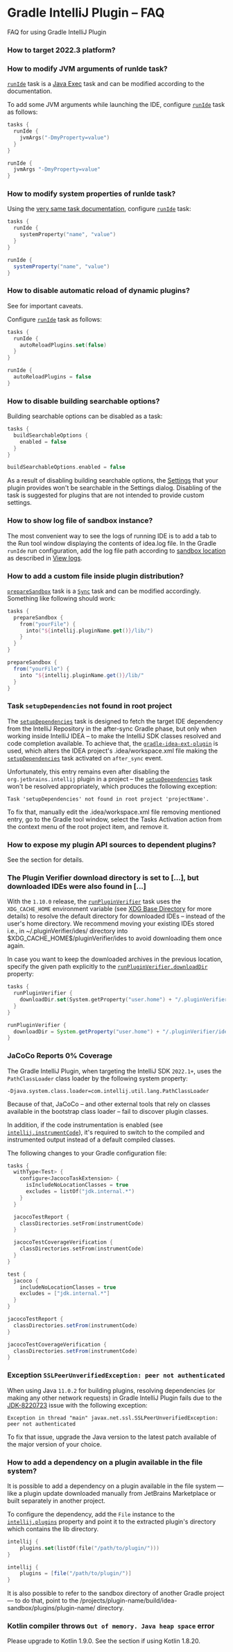 <!-- Copyright 2000-2024 JetBrains s.r.o. and contributors. Use of this source code is governed by the Apache 2.0 license. -->

# Gradle IntelliJ Plugin – FAQ

<link-summary>FAQ for using Gradle IntelliJ Plugin</link-summary>

### How to target 2022.3 platform?

<include from="snippets.md" element-id="gradlePluginVersion"/>

### How to modify JVM arguments of runIde task?

[`runIde`](tools_gradle_intellij_plugin.md#tasks-runide) task is a [Java Exec](https://docs.gradle.org/current/dsl/org.gradle.api.tasks.JavaExec.html) task and can be modified according to the documentation.

To add some JVM arguments while launching the IDE, configure [`runIde`](tools_gradle_intellij_plugin.md#tasks-runide) task as follows:

<tabs group="languages">
<tab title="Kotlin" group-key="kotlin">

```kotlin
tasks {
  runIde {
    jvmArgs("-DmyProperty=value")
  }
}
```

</tab>
<tab title="Groovy" group-key="groovy">

```groovy
runIde {
  jvmArgs "-DmyProperty=value"
}
```

</tab>
</tabs>

### How to modify system properties of runIde task?

Using the [very same task documentation](https://docs.gradle.org/current/dsl/org.gradle.api.tasks.JavaExec.html), configure [`runIde`](tools_gradle_intellij_plugin.md#tasks-runide) task:

<tabs group="languages">
<tab title="Kotlin" group-key="kotlin">

```kotlin
tasks {
  runIde {
    systemProperty("name", "value")
  }
}
```

</tab>
<tab title="Groovy" group-key="groovy">

```groovy
runIde {
  systemProperty("name", "value")
}
```

</tab>
</tabs>

### How to disable automatic reload of dynamic plugins?

See [](ide_development_instance.md#enabling-auto-reload) for important caveats.

Configure [`runIde`](tools_gradle_intellij_plugin.md#tasks-runide) task as follows:

<tabs group="languages">
<tab title="Kotlin" group-key="kotlin">

```kotlin
tasks {
  runIde {
    autoReloadPlugins.set(false)
  }
}
```

</tab>
<tab title="Groovy" group-key="groovy">

```groovy
runIde {
  autoReloadPlugins = false
}
```

</tab>
</tabs>

### How to disable building searchable options?

Building searchable options can be disabled as a task:

<tabs group="languages">
<tab title="Kotlin" group-key="kotlin">

```kotlin
tasks {
  buildSearchableOptions {
    enabled = false
  }
}
```

</tab>
<tab title="Groovy" group-key="groovy">

```groovy
buildSearchableOptions.enabled = false
```

</tab>
</tabs>

As a result of disabling building searchable options, the [Settings](settings.md) that your plugin provides won't be searchable in the <ui-path>Settings</ui-path> dialog.
Disabling of the task is suggested for plugins that are not intended to provide custom settings.

### How to show log file of sandbox instance?

The most convenient way to see the logs of running IDE is to add a tab to the <control>Run</control> tool window displaying the contents of <path>idea.log</path> file.
In the Gradle `runIde` run configuration, add the log file path according to [sandbox location](ide_development_instance.md#the-development-instance-sandbox-directory) as described in [View logs](https://www.jetbrains.com/help/idea/setting-log-options.html).

### How to add a custom file inside plugin distribution?

[`prepareSandbox`](tools_gradle_intellij_plugin.md#tasks-preparesandbox) task is a [`Sync`](https://docs.gradle.org/current/dsl/org.gradle.api.tasks.Sync.html) task and can be modified accordingly.
Something like following should work:

<tabs group="languages">
<tab title="Kotlin" group-key="kotlin">

```kotlin
tasks {
  prepareSandbox {
    from("yourFile") {
      into("${intellij.pluginName.get()}/lib/")
    }
  }
}
```

</tab>
<tab title="Groovy" group-key="groovy">

```groovy
prepareSandbox {
  from("yourFile") {
    into "${intellij.pluginName.get()}/lib/"
  }
}
```

</tab>
</tabs>

### Task `setupDependencies` not found in root project

The [`setupDependencies`](tools_gradle_intellij_plugin.md#tasks-setupdependencies) task is designed to fetch the target IDE dependency from the IntelliJ Repository in the after-sync Gradle phase, but only when working inside IntelliJ IDEA – to make the IntelliJ SDK classes resolved and code completion available.
To achieve that, the [`gradle-idea-ext-plugin`](https://github.com/JetBrains/gradle-idea-ext-plugin) is used, which alters the IDEA project's <path>.idea/workspace.xml</path> file making the [`setupDependencies`](tools_gradle_intellij_plugin.md#tasks-setupdependencies) task activated on `after_sync` event.

Unfortunately, this entry remains even after disabling the `org.jetbrains.intellij` plugin in a project – the [`setupDependencies`](tools_gradle_intellij_plugin.md#tasks-setupdependencies) task won't be resolved appropriately, which produces the following exception:

```
Task 'setupDependencies' not found in root project 'projectName'.
```

To fix that, manually edit the <path>.idea/workspace.xml</path> file removing mentioned entry, go to the <control>Gradle</control> tool window, select the <ui-path>Tasks Activation</ui-path> action from the context menu of the root project item, and remove it.

### How to expose my plugin API sources to dependent plugins?

See the [](bundling_plugin_openapi_sources.md) section for details.

### The Plugin Verifier download directory is set to [...], but downloaded IDEs were also found in [...]

With the `1.10.0` release, the [`runPluginVerifier`](tools_gradle_intellij_plugin.md#tasks-runpluginverifier) task uses the `XDG_CACHE_HOME` environment variable (see [XDG Base Directory](https://wiki.archlinux.org/title/XDG_Base_Directory) for more details) to resolve the default directory for downloaded IDEs – instead of the user's home directory.
We recommend moving your existing IDEs stored i.e., in <path>~/.pluginVerifier/ides/</path> directory into <path>\$XDG_CACHE_HOME\$/pluginVerifier/ides</path> to avoid downloading them once again.

In case you want to keep the downloaded archives in the previous location, specify the given path explicitly to the [`runPluginVerifier.downloadDir`](tools_gradle_intellij_plugin.md#tasks-runpluginverifier-downloaddir) property:

<tabs group="languages">
<tab title="Kotlin" group-key="kotlin">

```kotlin
tasks {
  runPluginVerifier {
    downloadDir.set(System.getProperty("user.home") + "/.pluginVerifier/ides")
  }
}
```

</tab>
<tab title="Groovy" group-key="groovy">

```groovy
runPluginVerifier {
  downloadDir = System.getProperty("user.home") + "/.pluginVerifier/ides"
}
```

</tab>
</tabs>


### JaCoCo Reports 0% Coverage

The Gradle IntelliJ Plugin, when targeting the IntelliJ SDK `2022.1+`, uses the `PathClassLoader` class loader by the following system property:

```
-Djava.system.class.loader=com.intellij.util.lang.PathClassLoader
```

Because of that, JaCoCo – and other external tools that rely on classes available in the bootstrap class loader – fail to discover plugin classes.

In addition, if the code instrumentation is enabled (see [`intellij.instrumentCode`](tools_gradle_intellij_plugin.md#intellij-extension-instrumentcode)), it's required to switch to the compiled and instrumented output instead of a default compiled classes.

The following changes to your Gradle configuration file:

<tabs group="languages">
<tab title="Kotlin" group-key="kotlin">

```kotlin
tasks {
  withType<Test> {
    configure<JacocoTaskExtension> {
      isIncludeNoLocationClasses = true
      excludes = listOf("jdk.internal.*")
    }
  }

  jacocoTestReport {
    classDirectories.setFrom(instrumentCode)
  }

  jacocoTestCoverageVerification {
    classDirectories.setFrom(instrumentCode)
  }
}
```

</tab>
<tab title="Groovy" group-key="groovy">

```groovy
test {
  jacoco {
    includeNoLocationClasses = true
    excludes = ["jdk.internal.*"]
  }
}

jacocoTestReport {
  classDirectories.setFrom(instrumentCode)
}

jacocoTestCoverageVerification {
  classDirectories.setFrom(instrumentCode)
}
```

</tab>
</tabs>


### Exception `SSLPeerUnverifiedException: peer not authenticated`

When using Java `11.0.2` for building plugins, resolving dependencies (or making any other network requests) in Gradle IntelliJ Plugin fails due to the [JDK-8220723](https://bugs.openjdk.org/browse/JDK-8220723) issue with the following exception:

```
Exception in thread "main" javax.net.ssl.SSLPeerUnverifiedException: peer not authenticated
```

To fix that issue, upgrade the Java version to the latest patch available of the major version of your choice.


### How to add a dependency on a plugin available in the file system?

It is possible to add a dependency on a plugin available in the file system — like a plugin update downloaded manually from JetBrains Marketplace or built separately in another project.

To configure the dependency, add the `File` instance to the [`intellij.plugins`](tools_gradle_intellij_plugin.md#intellij-extension-plugins) property and point it to the extracted plugin's directory which contains the <path>lib</path> directory.

<tabs group="languages">
<tab title="Kotlin" group-key="kotlin">

```kotlin
intellij {
    plugins.set(listOf(file("/path/to/plugin/")))
}
```

</tab>
<tab title="Groovy" group-key="groovy">

```groovy
intellij {
    plugins = [file("/path/to/plugin/")]
}
```

</tab>
</tabs>

It is also possible to refer to the sandbox directory of another Gradle project — to do that, point to the <path>/projects/plugin-name/build/idea-sandbox/plugins/plugin-name/</path> directory.


### Kotlin compiler throws `Out of memory. Java heap space` error

Please upgrade to Kotlin 1.9.0. See the [](using_kotlin.md#incremental-compilation) section if using Kotlin 1.8.20.

<include from="snippets.md" element-id="missingContent"/>

